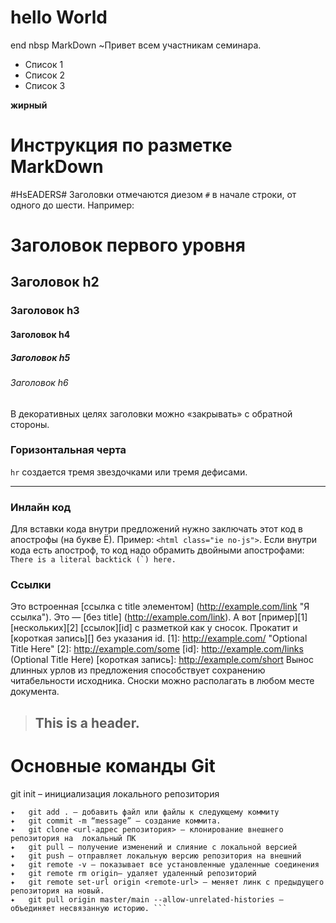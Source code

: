 # hello World
end nbsp
MarkDown
~Привет всем участникам семинара.
* Список 1
* Список 2
* Список 3

**жирный**






# Инструкция по разметке MarkDown

#HsEADERS#
Заголовки отмечаются диезом `#` в начале строки, от
одного до шести. Например:
# Заголовок первого уровня #
## Заголовок h2
### Заголовок h3
#### Заголовок h4
##### Заголовок h5
###### Заголовок h6
В декоративных целях заголовки можно «закрывать» с
обратной стороны.

### Горизонтальная черта

`hr` создается тремя звездочками или тремя дефисами.
***

### Инлайн код
Для вставки кода внутри предложений нужно заключать этот
код в апострофы (на букве Ё). Пример: `<html class="ie
no-js">`.
Если внутри кода есть апостроф, то код надо обрамить
двойными апострофами: ``There is a literal backtick (`)
here.``

### Ссылки
Это встроенная [ссылка с title элементом]
(http://example.com/link "Я ссылка"). Это — [без title]
(http://example.com/link).
А вот [пример][1] [нескольких][2] [ссылок][id] с
разметкой как у сносок. Прокатит и [короткая запись][]
без указания id.
[1]: http://example.com/ "Optional Title Here"
[2]: http://example.com/some
[id]: http://example.com/links (Optional Title Here)
[короткая запись]: http://example.com/short
Вынос длинных урлов из предложения способствует
сохранению читабельности исходника. Сноски можно
располагать в любом месте документа.

> ## This is a header.


# Основные команды Git

git init – инициализация локального репозитория
``` git status – получить информацию от git о его текущем состоянии
✦	git add . – добавить файл или файлы к следующему коммиту
✦	git commit -m “message” – создание коммита.
✦	git clone <url-адрес репозитория> – клонирование внешнего репозитория на  локальный ПК
✦	git pull – получение изменений и слияние с локальной версией
✦	git push – отправляет локальную версию репозитория на внешний
✦	git remote -v – показывает все установленные удаленные соединения
✦	git remote rm origin– удаляет удаленный репозиторий
✦	git remote set-url origin <remote-url> – меняет линк с предыдущего репозитория на новый.
✦	git pull origin master/main --allow-unrelated-histories – объединяет несвязанную историю. ```



